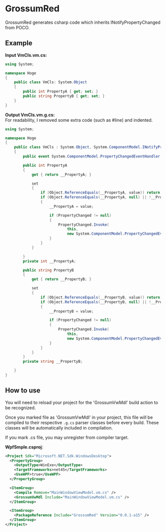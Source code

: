 # GrossumRed

GrossumRed generates csharp code which inherits INotifyPropertyChanged from POCO.


## Example

**Input VmCls.vm.cs:**  
```cs
using System;

namespace Hoge
{
    public class VmCls: System.Object
    {
        public int PropertyA { get; set; }
        public string PropertyB { get; set; }
    }
}
```

**Output VmCls.vm.g.cs:**  
For readability, I removed some extra code (such as #line) and indented.
```cs
using System;

namespace Hoge
{
    public class VmCls : System.Object, System.ComponentModel.INotifyPropertyChanged
    {
        public event System.ComponentModel.PropertyChangedEventHandler PropertyChanged;

        public int PropertyA
        {
            get { return __PropertyA; }

            set
            {
                if (Object.ReferenceEquals(__PropertyA, value)) return;
                if (Object.ReferenceEquals(__PropertyA, null) || !__PropertyA.Equals(value))
                {
                    __PropertyA = value;

                    if (PropertyChanged != null)
                    {
                        PropertyChanged.Invoke(
                            this,
                            new System.ComponentModel.PropertyChangedEventArgs("PropertyA"));
                    }
                }
            }

        }
        private int __PropertyA;

        public string PropertyB
        {
            get { return __PropertyB; }

            set
            {
                if (Object.ReferenceEquals(__PropertyB, value)) return;
                if (Object.ReferenceEquals(__PropertyB, null) || !__PropertyB.Equals(value))
                {
                    __PropertyB = value;

                    if (PropertyChanged != null)
                    {
                        PropertyChanged.Invoke(
                            this,
                            new System.ComponentModel.PropertyChangedEventArgs("PropertyB"));
                    }
                }
            }
        }
        private string __PropertyB;

    }
}
```


## How to use

You will need to reload your project for the 'GrossumVwMdl' build action to be recognized.

Once you marked file as 'GrossumVwMdl' in your project, 
this file will be compiled to their respective `.g.cs` parser classes before every build.
These classes will be automatically included in compilation.

If you mark .cs file, you may unregister from compiler target.

**WpfSmple.csproj**:  
```xml
<Project Sdk="Microsoft.NET.Sdk.WindowsDesktop">
  <PropertyGroup>
    <OutputType>WinExe</OutputType>
    <TargetFrameworks>net45</TargetFrameworks>
    <UseWPF>true</UseWPF>
  </PropertyGroup>

  <ItemGroup>
    <Compile Remove="MainWindowViewModel.vm.cs" />
    <GrossumVwMdl Include="MainWindowViewModel.vm.cs" />
  </ItemGroup>

  <ItemGroup>
    <PackageReference Include="GrossumRed" Version="0.0.1-a15" />
  </ItemGroup>
</Project>
```